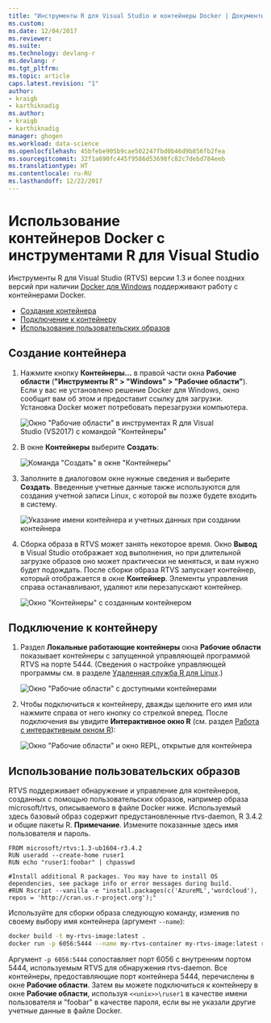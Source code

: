 ```yaml
---
title: "Инструменты R для Visual Studio и контейнеры Docker | Документы Майкрософт"
ms.custom: 
ms.date: 12/04/2017
ms.reviewer: 
ms.suite: 
ms.technology: devlang-r
ms.devlang: r
ms.tgt_pltfrm: 
ms.topic: article
caps.latest.revision: "1"
author:
- kraigb
- karthiknadig
ms.author:
- kraigb
- karthiknadig
manager: ghogen
ms.workload: data-science
ms.openlocfilehash: 45bfebe905b9cae502247fbd0b46d9b856fb2fea
ms.sourcegitcommit: 32f1a690fc445f9586d53698fc82c7debd784eeb
ms.translationtype: HT
ms.contentlocale: ru-RU
ms.lasthandoff: 12/22/2017
---
```

# <a name="using-docker-containers-with-r-tools-for-visual-studio"></a>Использование контейнеров Docker с инструментами R для Visual Studio

Инструменты R для Visual Studio (RTVS) версии 1.3 и более поздних версий при наличии [Docker для Windows](https://www.docker.com/docker-windows) поддерживают работу с контейнерами Docker.

- [Создание контейнера](#creating-a-container)
- [Подключение к контейнеру](#connecting-to-a-container)
- [Использование пользовательских образов](#using-custom-built-images)

## <a name="creating-a-container"></a>Создание контейнера

1. Нажмите кнопку **Контейнеры…** в правой части окна **Рабочие области** (**"Инструменты R" > "Windows" > "Рабочие области"**). Если у вас не установлено решение Docker для Windows, окно сообщит вам об этом и предоставит ссылку для загрузки. Установка Docker может потребовать перезагрузки компьютера.

    ![Окно "Рабочие области" в инструментах R для Visual Studio (VS2017) с командой "Контейнеры"](media/container-workspaces-window.png)

1. В окне **Контейнеры** выберите **Создать**:

    ![Команда "Создать" в окне "Контейнеры"](media/containers-window-create.png)

1. Заполните в диалоговом окне нужные сведения и выберите **Создать**. Введенные учетные данные также используются для создания учетной записи Linux, с которой вы позже будете входить в систему.

    ![Указание имени контейнера и учетных данных при создании контейнера](media/containers-window-create-fill.png)

1. Сборка образа в RTVS может занять некоторое время. Окно **Вывод** в Visual Studio отображает ход выполнения, но при длительной загрузке образов оно может практически не меняться, и вам нужно будет подождать. После сборки образа RTVS запускает контейнер, который отображается в окне **Контейнер**. Элементы управления справа останавливают, удаляют или перезапускают контейнер.

    ![Окно "Контейнеры" с созданным контейнером](media/containers-window-created.png)

## <a name="connecting-to-a-container"></a>Подключение к контейнеру

1. Раздел **Локальные работающие контейнеры** окна **Рабочие области** показывает контейнеры с запущенной управляющей программой RTVS на порте 5444. (Сведения о настройке управляющей программы см. в разделе [Удаленная служба R для Linux](workspaces-remote-r-service-for-linux.md).)

    ![Окно "Рабочие области" с доступными контейнерами](media/workspaces-window-running-containers.png)

1. Чтобы подключиться к контейнеру, дважды щелкните его имя или нажмите справа от него кнопку со стрелкой вперед. После подключения вы увидите **Интерактивное окно R** (см. раздел [Работа с интерактивным окном R](interactive-repl.md)):

    ![Окно "Рабочие области" и окно REPL, открытые для контейнера](media/workspaces-window-container-connected.png)

## <a name="using-custom-built-images"></a>Использование пользовательских образов

RTVS поддерживает обнаружение и управление для контейнеров, созданных с помощью пользовательских образов, например образа microsoft/rtvs, описываемого в файле Docker ниже. Используемый здесь базовый образ содержит предустановленные rtvs-daemon, R 3.4.2 и общие пакеты R. **Примечание**. Измените показанные здесь имя пользователя и пароль.

```docker
FROM microsoft/rtvs:1.3-ub1604-r3.4.2
RUN useradd --create-home ruser1
RUN echo "ruser1:foobar" | chpasswd

#Install additional R packages. You may have to install OS dependencies, see package info or error messages during build.
#RUN Rscript --vanilla -e "install.packages(c('AzureML','wordcloud'), repos = 'http://cran.us.r-project.org');"
```

Используйте для сборки образа следующую команду, изменив по своему выбору имя контейнера (аргумент `--name`):

```bash
docker build -t my-rtvs-image:latest .
docker run -p 6056:5444 --name my-rtvs-container my-rtvs-image:latest rtvsd
```

Аргумент `-p 6056:5444` сопоставляет порт 6056 с внутренним портом 5444, используемым RTVS для обнаружения rtvs-daemon. Все контейнеры, предоставляющие порт контейнера 5444, перечислены в окне **Рабочие области**. Затем вы можете подключиться к контейнеру в окне **Рабочие области**, используя `<<unix>>\ruser1` в качестве имени пользователя и "foobar" в качестве пароля, если вы не указали другие учетные данные в файле Docker.
